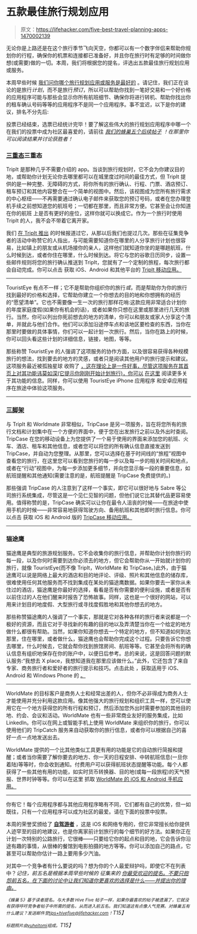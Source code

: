 # 五款最佳旅行规划应用

> 原文：<https://lifehacker.com/five-best-travel-planning-apps-1470002139>

无论你是上路还是在这个旅行季节飞向天空，你都可以有一个数字伴侣来帮助你规划你的行程，确保你的机票和连接都已准备好，并且你在旅行时有足够的时间做你想(或需要)做的一切。本周，我们将根据您的提名，评选出五款最佳旅行规划应用或服务。



本周早些时候 [我们问你哪个旅行规划应用或服务是最好的](https://lifehacker.com/whats-the-best-travel-planning-app-1468875641) 。请记住，我们正在谈论的是旅行*计划*，而不是旅行*预订*，所以可以帮助你找到一笔好交易和一个好价格的应用程序可能与那些会显示你所有航班细节、确保你将进行转机、帮助你找出你的租车确认号码等等的应用程序不是同一个应用程序。事不宜迟，以下是你的建议，排名不分先后:

投票已经结束，选票已经统计完毕！要了解这些伟大的旅行规划应用程序中哪一个在我们的投票中成为社区最喜爱的，请前往 [*我们的蜂巢五个后续帖子*](https://lifehacker.com/most-popular-travel-planning-app-tripcase-1471799580) *！在那里你可以阅读结果并讨论获胜者！*

### [三重态](http://tripit.com/)三重态

TripIt 是那种几乎不需要介绍的 app。当谈到旅行规划时，它不会为你建议目的地，或帮助你计划无论你去哪里都可以在城里度过时间的最佳方式，但 TripIt 提供的是一种完整、无障碍的方式，将你所有的旅行确认、行程、门票、酒店预订、租车预订和其他内容整合在一个简单的视图中。然后，该视图成为您所有旅行需求的中心枢纽——不再需要通过确认电子邮件来获取您的预订号码，或者在您办理登机手续之前想知道您的航班号；一切都在那里，而且非常方便。它甚至会让你知道在你的航班 上是否有更好的座位，这样你就可以换成它。作为一个旅行时使用 TripIt 的人，我不会不带着它离开家。

我们 [在 TripIt 推出](https://lifehacker.com/tripit-organizes-your-travel-itinerary-automatically-vi-300833) 的时候报道过它，从那以后我们也提过几次。那些在征集竞争者的活动中称赞它的人指出，与可能需要知道你在哪里的人分享旅行计划也很容易，比如镇上的朋友或从机场接你的亲人，这样他们就知道你坐的是哪趟航班，什么时候到达，或者你住在哪里，什么时候到达。将它与您的谷歌日历同步，设置一些邮件规则将您的旅行确认推送到 TripIt，您就有了一个定制的旅程，每次旅行都会自动完成。你可以点击 获取 iOS、Android 和其他平台的 [TripIt 移动应用。](https://www.tripit.com/uhp/mobile)

* * *

TouristEye 有点不一样；它不是帮助你组织你的旅行*或*，而是帮助你为你的旅行找到最好的价格和选择，它帮助你建立一个你想去的目的地和你想拥有的经历的“愿望清单”。它也不需要像一生一次的旅行那样花哨:这款应用非常适合计划你的年度家庭度假(如果你有机会的话)，或者如果你只想在这里或那里进行几天的旅行。当然，你可以列出你死前想去的地方的清单，你可以和朋友或家人分享这个清单，并就此与他们合作。他们可以添加沿途停车点和该地区要检查的东西，当你在那里时要做的具体事情，你们可以一起计划一次旅行。然后，当你在路上的时候，你可以回头看这些计划的详细信息，链接，地图，等等。

那些称赞 TouristEye 的人强调了这项服务的协作方面，以及很容易获得各种规模旅行的想法，找到要去的地方的灵感，或者只是阅读其他用户的旅行提示和建议。这项服务最近被孤独星球 收购了 [，这在理论上是一件好事，尽管这项服务在其首页上对其功能讳莫如深(它提示你刚刚开始计划旅行)，你可以](http://blog.touristeye.com/post/67523886187/we-are-now-part-of-lonely-planet) [在这里](http://www.touristeye.com/features) 阅读更多关于其功能的信息。同样，你可以使用 TouristEye iPhone 应用程序 和安卓应用程序在旅途中体验这项服务。

* * *

### [三脚架](http://travel.tripcase.com/)

与 TripIt 和 Worldmate 非常相似，TripCase 是另一项服务，旨在将您所有的旅行文档和计划集中在一个方便的界面中，便于您在出发旅行之前以及外出时查阅。TripCase 在您的移动设备上为您提供了一个易于使用的界面来添加您的航班、火车、酒店、租车和其他信息，或者您可以将您的所有确认信息直接发送到 TripCase，并自动为您整理。从那里，您可以选择在基于时间线的“旅程”视图中查看您的旅行，在这里您可以看到您旅行的每一步以及每一步的相关时间和地点，或者在“行动”视图中，为每一步添加更多细节，并向您显示每一段的重要信息，如航班提醒和其他通知(需要注意的是，航班提醒是 TripCase 免费提供的。)

那些强调 TripCase 的人注意到了这样一个事实，即它可以很好地与 Sabre 等公司旅行系统集成，尽管这是一个见仁见智的问题，但他们说它比其替代品更容易使用。值得称赞的是，TripCase 确实可以让你在最令人沮丧的时候——在旅途中使用手机的时候——非常容易地获得驾驶方向、备用航班和其他即时旅行信息。你可以点击 获取 iOS 和 Android 版的 [TripCase 移动应用。](http://travel.tripcase.com/download)

* * *

### 猫途鹰

猫途鹰是典型的旅游规划服务。它不会收集你的旅行信息，并帮助你计划你旅行的每一段，以及你何时需要到达你必须去的地方，但它会帮助你从一开始就计划你的旅行，就像 TouristEye(而不像 TripIt，WorldMate 和 TripCase。)此外，由于猫途鹰可以说是网络上最大的酒店和目的地评论、评级、照片和其他信息的储存库，很难使用任何其他服务而不找到集成在某处的猫途鹰数据。如果你要去一家你从未住过的酒店，猫途鹰是你最好的选择，看看是否有你需要的便利设施，或者是否有以前住过的人在他们醒来时报告了恐怖故事。同样，这也是一个很好的网站，可以用来计划目的地度假、大型旅行或寻找度假胜地和其他你想去的地方。

那些称赞猫途鹰的人强调了一个事实，那就是它对各种各样的旅行者来说都是一个极好的资源，而且它对于寻找新的有趣的目的地以及弄清楚当你在一个给定的地方做什么都很有帮助。当然，如果你知道你想去一个特定的地方，但不知道如何到达那里，住在哪里，或者做什么，猫途鹰也会帮助你完成这个过程。只要告诉它你想去哪里，什么时候去，它就会帮你找到旅馆房间、航班等等。它甚至会将所有的确认信息有组织地保存在你的账户中，以便日后参考。总的来说，这是回答问题的默认服务:“我想去 X place，我想知道我在那里应该做什么。”此外，它还包含了来自专家、商务旅行者和爱好者的旅行提示和技巧。点击此处 ，获取适用于 iOS、Android 和 Windows Phone 的 [。](http://www.tripadvisor.com/apps)

* * *

WorldMate 的目标客户是商务人士和经常出差的人，但你不必非得成为商务人士才能使用并充分利用这款应用。像其他强大的旅行规划和组织工具一样，您可以使用它在一个地方获得您的所有行程和预订，然后添加您外出时需要参加的其他目的地、约会、会议和活动。WorldMate 也有一些非常商业友好的服务集成，比如 LinkedIn。你可以在网上或智能手机上使用 WorldMate 来组织你的旅行，你可以使用他们的 TripCatch 服务来自动获取你的旅行信息，或者你可以根据自己的喜好一点一点地发送出去。

WorldMate 提供的一个比其他类似工具更有用的功能是它的自动旅行简报和提醒；或者当你需要了解你要去的地方、你一天的日程安排、中转航班信息(一旦你着陆)等等时，你会收到通知。付费用户可以获得航班状态提醒等功能。每个人都获得了一些其他有用的功能，如实时货币转换器、目的地(或每一段旅程)的天气预报、世界时钟等等。你可以在这里 抓取 [WorldMate 的 iOS 和 Android 手机应用。](https://www.worldmate.com/downloadcenter/download.php)

* * *

你有它！每个应用程序都与其他应用程序略有不同，它们都有自己的优势，但一如既往，只有一个应用程序可以成为社区的最爱。请在下面的投票中投票。

本周的荣誉奖颁给了 [**自驾游者**](https://roadtrippers.com/) ，这是 iOS 和网络专用的，但它非常擅长给你提供人迹罕至的目的地建议，也是你离家前计划旅行的每个细节的好方法。如果你正在计划一次特别的公路旅行，它很棒——只要给它你的起点和目的地，它会告诉你沿途有趣的事情，从很棒的餐馆到电影拍摄的地方等等。你可以添加自己的路点，它甚至可以帮助你估计一路上要用多少汽油。

对其中一个竞争者有什么要说的吗？想为你的个人最爱辩护吗，即使它不在列表中？*记住，前五名是根据本周早些时候的* *征集来的* [*你最受欢迎的提名。不要只抱怨前五名，在下面的讨论中让我们知道你更喜欢的选择是什么——并提出你的理由。*](https://lifehacker.com/whats-the-best-travel-planning-app-1468875641)

*<small>《蜂巢 5》基于读者提名。与大多数 Hive Five 帖子一样，如果你最喜欢的帖子被遗漏了，它就没有获得呼吁竞争者帖子中所需的提名，从而进入前五名。我们知道这有点像人气竞赛。对蜂巢五有什么建议？发送邮件至</small>*[*<small>tips+hivefive@lifehacker.com</small>*](mailto:tips+hivefive@lifehacker.com)*<small>！</small>T15】*

*<small>标题照片由</small>*[*<small>yuheitomi</small>*](http://www.flickr.com/photos/22343189@N02/8297179276/)*<small>组成。</small>T15】*